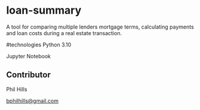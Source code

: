 # loan-summary

A tool for comparing multiple lenders mortgage terms, calculating payments and loan costs during a real estate transaction. 

#technologies
Python 3.10

Jupyter Notebook


## Contributor 
Phil Hills 

bphilhills@gmail.com
